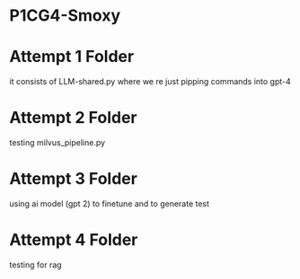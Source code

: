 # P1CG4-Smoxy


# Attempt 1 Folder

<p> it consists of LLM-shared.py where we re just pipping commands into gpt-4 </p>


# Attempt 2 Folder

<p> testing milvus_pipeline.py 

# Attempt 3 Folder

<p> using ai model (gpt 2) to finetune and to generate test </p>

# Attempt 4 Folder 

<p> testing for rag </p>